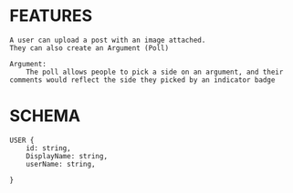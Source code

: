 # FEATURES

    A user can upload a post with an image attached.
    They can also create an Argument (Poll)
    
    Argument:
        The poll allows people to pick a side on an argument, and their comments would reflect the side they picked by an indicator badge

# SCHEMA

    USER {
        id: string,
        DisplayName: string,
        userName: string,
        
    }